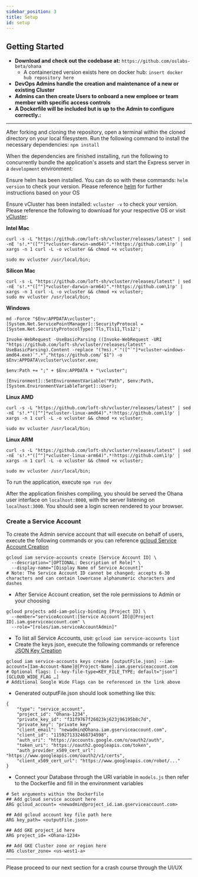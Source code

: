 ```yaml
---
sidebar_position: 3
title: Setup
id: setup
---
```


## Getting Started
- **Download and check out the codebase at:** ```https://github.com/oslabs-beta/ohana```
  - A containerized version exists here on docker hub: ```insert docker hub repository here```
- **DevOps Admins handle the creation and maintenance of a new or existing Cluster**
- **Admins can then create Users to onboard a new emploee or team member with specific access controls**
- **A Dockerfile will be included but is up to the Admin to configure correctly.:**
***

After forking and cloning the repository, open a terminal within the cloned directory on your local filesystem.
Run the following command to install the necessary dependencies: ```npm install ```

When the dependencies are finished installing, run the following to concurrently bundle the application's assets and start the Express server in a ```development``` environment:

Ensure helm has been installed. You can do so with these commands:
```helm version``` to check your version. Please reference [helm](https://helm.sh/docs/intro/install/) for further instructions based on your OS

Ensure vCluster has been installed:
```vcluster -v``` to check your version. Please reference the following to download for your respective OS or visit [vCluster](https://www.vcluster.com/):

**Intel Mac**
```
curl -s -L "https://github.com/loft-sh/vcluster/releases/latest" | sed -nE 's!.*"([^"]*vcluster-darwin-amd64)".*!https://github.com\1!p' | xargs -n 1 curl -L -o vcluster && chmod +x vcluster;

sudo mv vcluster /usr/local/bin;
```
**Silicon Mac**
```
curl -s -L "https://github.com/loft-sh/vcluster/releases/latest" | sed -nE 's!.*"([^"]*vcluster-darwin-arm64)".*!https://github.com\1!p' | xargs -n 1 curl -L -o vcluster && chmod +x vcluster;
sudo mv vcluster /usr/local/bin;
```
**Windows**
```
md -Force "$Env:APPDATA\vcluster"; [System.Net.ServicePointManager]::SecurityProtocol = [System.Net.SecurityProtocolType]'Tls,Tls11,Tls12';

Invoke-WebRequest -UseBasicParsing ((Invoke-WebRequest -URI "https://github.com/loft-sh/vcluster/releases/latest" -UseBasicParsing).Content -replace "(?ms).*`"([^`"]*vcluster-windows-amd64.exe)`".*","https://github.com/`$1") -o $Env:APPDATA\vcluster\vcluster.exe;

$env:Path += ";" + $Env:APPDATA + "\vcluster";

[Environment]::SetEnvironmentVariable("Path", $env:Path, [System.EnvironmentVariableTarget]::User);
```
**Linux AMD**
```
curl -s -L "https://github.com/loft-sh/vcluster/releases/latest" | sed -nE 's!.*"([^"]*vcluster-linux-amd64)".*!https://github.com\1!p' | xargs -n 1 curl -L -o vcluster && chmod +x vcluster;

sudo mv vcluster /usr/local/bin;
```
**Linux ARM**
```
curl -s -L "https://github.com/loft-sh/vcluster/releases/latest" | sed -nE 's!.*"([^"]*vcluster-linux-arm64)".*!https://github.com\1!p' | xargs -n 1 curl -L -o vcluster && chmod +x vcluster;

sudo mv vcluster /usr/local/bin;
```
To run the application, execute ```npm run dev```

After the application finishes compiling, you should be served the Ohana user interface on ```localhost:8080```, with the server listening on ```localhost:3000```. You should
see a login screen rendered to your browser.

### Create a Service Account

To create the Admin service account that will execute on behalf of users, execute the following commands or you can reference [gcloud Service Account Creation](https://cloud.google.com/iam/docs/creating-managing-service-accounts)
```
gcloud iam service-accounts create [Service Account ID] \
  --description="[OPTIONAL: Description of Role]" \
  --display-name="[Display Name of Service Account]"
# Note: The Service Account ID cannot be changed; accepts 6-30 characters and can contain lowercase alphanumeric characters and dashes 
```
- After Service Account creation, set the role permissions to Admin or your choosing
```
gcloud projects add-iam-policy-binding [Project ID] \
  --member="serviceAccount:[Service Account ID]@[Project ID].iam.gserviceaccount.com" \
  --role="[roles/iam.serviceAccountAdmin]"
```
- To list all Service Accounts, use:
 ```gcloud iam service-accounts list```
- Create the keys json, execute the following commands or reference [JSON Key Creation](https://cloud.google.com/sdk/gcloud/reference/iam/service-accounts/keys/create)
```
gcloud iam service-accounts keys create [outputFile.json] --iam-account=[Iam-Account-Name]@[Project-Name].iam.gserviceaccount.com
# Optional flags: [--key-file-type=KEY_FILE_TYPE; default="json"] [GCLOUD_WIDE_FLAG …]
# Additional Google Wide Flags can be referenced in the link above
```
- Generated outputFile.json should look something like this:
```
{
    "type": "service_account",
    "project_id": "Ohana-1234",
    "private_key_id": "f31f9767f26023kj623j96195b8c7d",
    "private_key": "private key"
    "client_email": "newadmin@Ohana.iam.gserviceaccount.com",
    "client_id": "1159271332468734598",
    "auth_uri": "https://accounts.google.com/o/oauth2/auth",
    "token_uri": "https://oauth2.googleapis.com/token",
    "auth_provider_x509_cert_url": "https://www.googleapis.com/oauth2/v1/certs",
    "client_x509_cert_url": "https://www.googleapis.com/robot/..."
}
```
- Connect your Database through the URI variable in ```models.js``` then refer to the Dockerfile and fill in the environment variables
```
# Set arguments within the Dockerfile
## Add gcloud service account here
ARG gcloud_account= <newadmin@project_id.iam.gserviceaccount.com>

## Add gcloud account key file path here
ARG key_path= <outputFile.json>

## Add GKE project_id here
ARG project_id= <Ohana-1234>

## Add GKE Cluster zone or region here
ARG cluster_zone= <us-west1-a>
```
***

Please proceed to our next section for a crash course through the UI/UX

